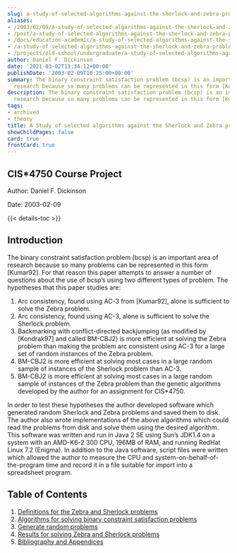 ```yaml
---
slug: a-study-of-selected-algorithms-against-the-sherlock-and-zebra-problems
aliases:
- /2003/02/09/a-study-of-selected-algorithms-against-the-sherlock-and-zebra-problems/
- /post/a-study-of-selected-algorithms-against-the-sherlock-and-zebra-problems/
- /docs/education-academic/a-study-of-selected-algorithms-against-the-sherlock-and-zebra-problems/
- /a-study-of-selected-algorithms-against-the-sherlock-and-zebra-problems/
- /projects/old-school/undergraduate/a-study-of-selected-algorithms-against-the-sherlock-and-zebra-problems/
author: Daniel F. Dickinson
date: '2021-03-02T13:34:12+00:00'
publishDate: '2003-02-09T10:25:00+00:00'
summary: The binary constraint satisfaction problem (bcsp) is an important area of
  research because so many problems can be represented in this form [Kumar92].
description: The binary constraint satisfaction problem (bcsp) is an important area of
  research because so many problems can be represented in this form [Kumar92].
tags:
- archived
- theory
title: A Study of selected algorithms against the Sherlock and Zebra problems
showChildPages: false
card: true
frontCard: true
---
```


## CIS*4750 Course Project

Author: Daniel F. Dickinson

Date: 2003-02-09

{{< details-toc >}}

## Introduction

The binary constraint satisfaction problem (bcsp) is an important area of research because so many problems can be represented in this form [Kumar92]. For that reason this paper attempts to answer a number of questions about the use of bcsp’s using two different types of problem. The hypotheses that this paper studies are:

1. Arc consistency, found using AC-3 from [Kumar92], alone is sufficient to solve the Zebra problem.
2. Arc consistency, found using AC-3, alone is sufficient to solve the Sherlock problem.
3. Backmarking with conflict-directed backjumping (as modified by [Kondrak97] and called BM-CBJ2) is more efficient at solving the Zebra problem than making the problem arc consistent using AC-3 for a large set of random instances of the Zebra problem.
4. BM-CBJ2 is more efficient at solving most cases in a large random sample of instances of the Sherlock problem than AC-3.
5. BM-CBJ2 is more efficient at solving most cases in a large random sample of instances of the Zebra problem than the genetic algorithms developed by the author for an assignment for CIS*4750.

In order to test these hypotheses the author developed software which
generated random Sherlock and Zebra problems and saved them to disk. The
author also wrote implementations of the above algorithms which could
read the problems from disk and solve them using the desired algorithm.
This software was written and run in Java 2 SE using Sun’s JDK1.4 on a
system with an AMD-K6-2 300 CPU, 196MB of RAM, and running RedHat Linux
7.2 (Enigma). In addition to the Java software, script files were
written which allowed the author to measure the CPU and
system-on-behalf-of-the-program time and record it in a file suitable
for import into a spreadsheet program.

## Table of Contents

1. [Definitions for the Zebra and Sherlock problems](definitions-for-zebra-and-sherlock.md)
2. [Algorithms for solving binary constraint satisfaction problems](algorithms-for-solving-bcsp.md)
3. [Generate random problems](generate-random-problems.md)
4. [Results for solving Zebra and Sherlock problems](results-for-solving-zebra-and-sherlock.md)
5. [Bibliography and Appendices](bibliography-and-appendices)
